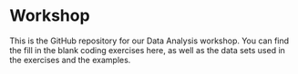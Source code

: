 # Workshop

This is the GitHub repository for our Data Analysis workshop. You can find the fill in the blank coding exercises here, as well as the data sets used in the exercises and the examples. 